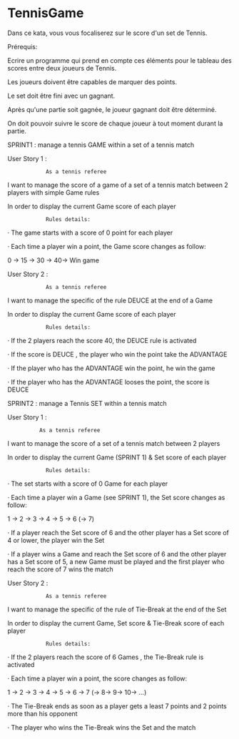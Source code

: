 # TennisGame
Dans ce kata, vous vous focaliserez sur le score d'un set de Tennis.

Prérequis:

Ecrire un programme qui prend en compte ces éléments pour le tableau des scores entre deux joueurs de Tennis.


Les joueurs doivent être capables de marquer des points.

Le set doit être fini avec un gagnant.

Après qu'une partie soit gagnée, le joueur gagnant doit être déterminé.

On doit pouvoir suivre le score de chaque joueur à tout moment durant la partie.


SPRINT1 : manage a tennis GAME within a set of a tennis match

User Story 1 :

                As a tennis referee

I want to manage the score of a game of a set of a tennis match between 2 players with simple Game rules

In order to display the current Game score of each player

 
                Rules details:

·         The game starts with a score of 0 point for each player

·         Each time a player win a point, the Game score changes as follow:

0 -> 15 -> 30 -> 40-> Win game

User Story 2 :

                As a tennis referee

I want to manage the specific of the rule DEUCE at the end of a Game

In order to display the current Game score of each player

 

                Rules details:

·         If the 2 players reach the score 40, the DEUCE rule is activated

·         If the score is DEUCE , the player who  win the point take the ADVANTAGE

·         If the player who has the ADVANTAGE win the  point, he win the game

·         If the player who has the ADVANTAGE looses the point, the score is DEUCE

SPRINT2 : manage a Tennis SET within a tennis match

User Story 1 :

              As a tennis referee

I want to manage the score of a set of a tennis match between 2 players

In order to display the current Game (SPRINT 1) & Set score of each player

 

                Rules details:

·         The set starts with a score of 0 Game for each player

·         Each time a player win a Game (see SPRINT 1), the Set score changes as follow:

1 -> 2 -> 3 -> 4 -> 5 -> 6 (-> 7)

·         If a player reach the Set score of 6 and the other player has a Set score of 4 or lower, the player win the Set

·         If a player wins a Game and reach the Set score of 6 and the other player has a Set score of 5, a new Game must be played and the first player who reach the score of 7 wins the match

User Story 2 :

                As a tennis referee

I want to manage the specific of the rule of Tie-Break at the end of the Set

In order to display the current Game, Set score & Tie-Break score of each player

 

                Rules details:

·         If the 2 players reach the score of 6 Games , the Tie-Break rule is activated

·         Each time a player win a point, the score changes as follow:

1 -> 2 -> 3 -> 4 -> 5 -> 6 -> 7 (-> 8-> 9-> 10-> …)

·         The Tie-Break ends as soon as a player gets a least 7 points and 2 points more than his opponent

·         The player who wins the Tie-Break wins the Set and the match


